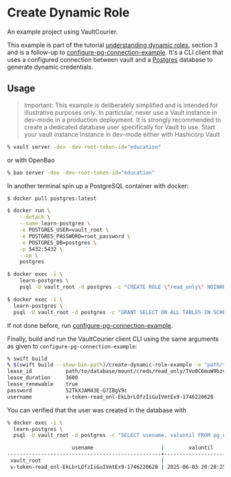 #  Create Dynamic Role

An example project using VaultCourier.

This example is part of the tutorial [understanding dynamic roles](https://swiftpackageindex.com/vault-courier/vault-courier/main/tutorials/documentation/understand-dynamic-roles), section 3 and is a follow-up to [configure-pg-connection-example](https://github.com/vault-courier/vault-courier-examples/tree/main/configure-pg-connection-example). It's a CLI client that uses a configured connection between vault and a [Postgres](https://www.postgresql.org) database to generate dynamic credentials.

## Usage

> Important: This example is deliberately simplified and is intended for illustrative purposes only. In particular, never use a Vault instance in dev-mode in a production deployment. It is strongly recommended to create a dedicated database user specifically for Vault to use.
Start your vault instance instance in dev-mode either with Hashicorp Vault

```sh
% vault server -dev -dev-root-token-id="education"
```

or with OpenBao

```sh
% bao server -dev -dev-root-token-id="education"
```

In another terminal spin up a PostgreSQL container with docker:

```sh
$ docker pull postgres:latest

$ docker run \
    --detach \
    --name learn-postgres \
    -e POSTGRES_USER=vault_root \
    -e POSTGRES_PASSWORD=root_password \
    -e POSTGRES_DB=postgres \
    -p 5432:5432 \
    --rm \
    postgres

$ docker exec -i \
    learn-postgres \
    psql -U vault_root -d postgres -c "CREATE ROLE \"read_only\" NOINHERIT;"

$ docker exec -i \
  learn-postgres \
  psql -U vault_root -d postgres -c "GRANT SELECT ON ALL TABLES IN SCHEMA public TO \"read_only\";"
```

If not done before, run [configure-pg-connection-example](https://github.com/vault-courier/vault-courier-examples/tree/main/configure-pg-connection-example).

Finally, build and run the VaultCourier client CLI using the same arguments as given to `configure-pg-connection-example`:

```sh
% swift build
% $(swift build --show-bin-path)/create-dynamic-role-example -e "path/to/database/mount" -c "my_connection" -r "read_only"
lease_id           path/to/database/mount/creds/read_only/TVo0C6muW9bzvlrREx8pZKKr
lease_duration     3600
lease_renewable    true
password           52TkXJAM43E-G7IBgV9c
username           v-token-read_onl-EkLbrLOfzIiGuIVmtEx9-1746220628 
```

You can verified that the user was created in the database with

```sh
% docker exec -i \
  learn-postgres \
  psql -U vault_root -d postgres -c "SELECT usename, valuntil FROM pg_user;"

                     usename                      |        valuntil
--------------------------------------------------+------------------------
 vault_root                                       |
 v-token-read_onl-EkLbrLOfzIiGuIVmtEx9-1746220628 | 2025-06-03 20:28:25+00

```



